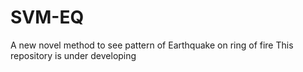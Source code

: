 # SVM-EQ
A new novel method to see pattern of Earthquake on ring of fire
This repository is under developing
